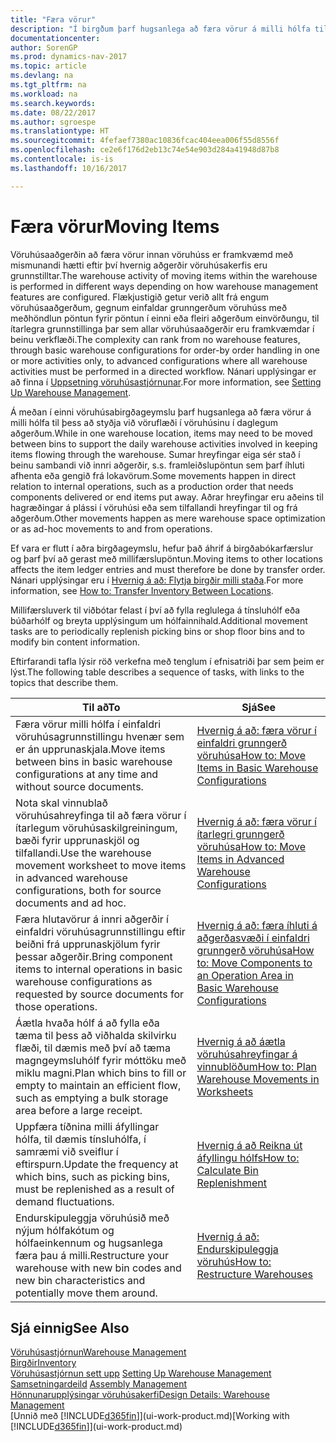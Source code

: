 ```yaml
---
title: "Færa vörur"
description: "Í birgðum þarf hugsanlega að færa vörur á milli hólfa til þess að styðja við flæði í vöruhúsinu í daglegum aðgerðum. Sumar hreyfingar eiga sér stað í beinu sambandi við innri aðgerðir, s.s. framleiðslupöntun sem þarf íhluti afhenta eða gengið frá lokavörum. Aðrar hreyfingar eru aðeins til hagræðingar á plássi í vöruhúsi eða sem tilfallandi hreyfingar til og frá aðgerðum."
documentationcenter: 
author: SorenGP
ms.prod: dynamics-nav-2017
ms.topic: article
ms.devlang: na
ms.tgt_pltfrm: na
ms.workload: na
ms.search.keywords: 
ms.date: 08/22/2017
ms.author: sgroespe
ms.translationtype: HT
ms.sourcegitcommit: 4fefaef7380ac10836fcac404eea006f55d8556f
ms.openlocfilehash: ce2e6f176d2eb13c74e54e903d284a41948d87b8
ms.contentlocale: is-is
ms.lasthandoff: 10/16/2017

---
```

# <a name="moving-items"></a><span data-ttu-id="00b87-105">Færa vörur</span><span class="sxs-lookup"><span data-stu-id="00b87-105">Moving Items</span></span>
<span data-ttu-id="00b87-106">Vöruhúsaaðgerðin að færa vörur innan vöruhúss er framkvæmd með mismunandi hætti eftir því hvernig aðgerðir vöruhúsakerfis eru grunnstilltar.</span><span class="sxs-lookup"><span data-stu-id="00b87-106">The warehouse activity of moving items within the warehouse is performed in different ways depending on how warehouse management features are configured.</span></span> <span data-ttu-id="00b87-107">Flækjustigið getur verið allt frá engum vöruhúsaaðgerðum, gegnum einfaldar grunngerðum vöruhúss með meðhöndlun pöntun fyrir pöntun í einni eða fleiri aðgerðum einvörðungu, til ítarlegra grunnstillinga þar sem allar vöruhúsaaðgerðir eru framkvæmdar í beinu verkflæði.</span><span class="sxs-lookup"><span data-stu-id="00b87-107">The complexity can rank from no warehouse features, through basic warehouse configurations for order-by order handling in one or more activities only, to advanced configurations where all warehouse activities must be performed in a directed workflow.</span></span> <span data-ttu-id="00b87-108">Nánari upplýsingar er að finna í [Uppsetning vöruhúsastjórnunar](warehouse-setup-warehouse.md).</span><span class="sxs-lookup"><span data-stu-id="00b87-108">For more information, see [Setting Up Warehouse Management](warehouse-setup-warehouse.md).</span></span>

<span data-ttu-id="00b87-109">Á meðan í einni vöruhúsabirgðageymslu þarf hugsanlega að færa vörur á milli hólfa til þess að styðja við vöruflæði í vöruhúsinu í daglegum aðgerðum.</span><span class="sxs-lookup"><span data-stu-id="00b87-109">While in one warehouse location, items may need to be moved between bins to support the daily warehouse activities involved in keeping items flowing through the warehouse.</span></span> <span data-ttu-id="00b87-110">Sumar hreyfingar eiga sér stað í beinu sambandi við innri aðgerðir, s.s. framleiðslupöntun sem þarf íhluti afhenta eða gengið frá lokavörum.</span><span class="sxs-lookup"><span data-stu-id="00b87-110">Some movements happen in direct relation to internal operations, such as a production order that needs components delivered or end items put away.</span></span> <span data-ttu-id="00b87-111">Aðrar hreyfingar eru aðeins til hagræðingar á plássi í vöruhúsi eða sem tilfallandi hreyfingar til og frá aðgerðum.</span><span class="sxs-lookup"><span data-stu-id="00b87-111">Other movements happen as mere warehouse space optimization or as ad-hoc movements to and from operations.</span></span>

<span data-ttu-id="00b87-112">Ef vara er flutt í aðra birgðageymslu, hefur það áhrif á birgðabókarfærslur og þarf því að gerast með millifærslupöntun.</span><span class="sxs-lookup"><span data-stu-id="00b87-112">Moving items to other locations affects the item ledger entries and must therefore be done by transfer order.</span></span> <span data-ttu-id="00b87-113">Nánari upplýsingar eru í [Hvernig á að: Flytja birgðir milli staða](inventory-how-transfer-between-locations.md).</span><span class="sxs-lookup"><span data-stu-id="00b87-113">For more information, see [How to: Transfer Inventory Between Locations](inventory-how-transfer-between-locations.md).</span></span>  

<span data-ttu-id="00b87-114">Millifærsluverk til viðbótar felast í því að fylla reglulega á tínsluhólf eða búðarhólf og breyta upplýsingum um hólfainnihald.</span><span class="sxs-lookup"><span data-stu-id="00b87-114">Additional movement tasks are to periodically replenish picking bins or shop floor bins and to modify bin content information.</span></span>  

 <span data-ttu-id="00b87-115">Eftirfarandi tafla lýsir röð verkefna með tenglum í efnisatriði þar sem þeim er lýst.</span><span class="sxs-lookup"><span data-stu-id="00b87-115">The following table describes a sequence of tasks, with links to the topics that describe them.</span></span>   

|<span data-ttu-id="00b87-116">**Til að**</span><span class="sxs-lookup"><span data-stu-id="00b87-116">**To**</span></span>|<span data-ttu-id="00b87-117">**Sjá**</span><span class="sxs-lookup"><span data-stu-id="00b87-117">**See**</span></span>|  
|------------|-------------|  
|<span data-ttu-id="00b87-118">Færa vörur milli hólfa í einfaldri vöruhúsagrunnstillingu hvenær sem er án upprunaskjala.</span><span class="sxs-lookup"><span data-stu-id="00b87-118">Move items between bins in basic warehouse configurations at any time and without source documents.</span></span>|[<span data-ttu-id="00b87-119">Hvernig á að: færa vörur í einfaldri grunngerð vöruhúsa</span><span class="sxs-lookup"><span data-stu-id="00b87-119">How to: Move Items in Basic Warehouse Configurations</span></span>](warehouse-how-to-move-items-ad-hoc-in-basic-warehousing.md)|
|<span data-ttu-id="00b87-120">Nota skal vinnublað vöruhúsahreyfinga til að færa vörur í ítarlegum vöruhúsaskilgreiningum, bæði fyrir upprunaskjöl og tilfallandi.</span><span class="sxs-lookup"><span data-stu-id="00b87-120">Use the warehouse movement worksheet to move items in advanced warehouse configurations, both for source documents and ad hoc.</span></span>|[<span data-ttu-id="00b87-121">Hvernig á að: færa vörur í ítarlegri grunngerð vöruhúsa</span><span class="sxs-lookup"><span data-stu-id="00b87-121">How to: Move Items in Advanced Warehouse Configurations</span></span>](warehouse-how-to-move-items-in-advanced-warehousing.md)|  
|<span data-ttu-id="00b87-122">Færa hlutavörur á innri aðgerðir í einfaldri vöruhúsagrunnstillingu eftir beiðni frá upprunaskjölum fyrir þessar aðgerðir.</span><span class="sxs-lookup"><span data-stu-id="00b87-122">Bring component items to internal operations in basic warehouse configurations as requested by source documents for those operations.</span></span>|[<span data-ttu-id="00b87-123">Hvernig á að: færa íhluti á aðgerðasvæði í einfaldri grunngerð vöruhúsa</span><span class="sxs-lookup"><span data-stu-id="00b87-123">How to: Move Components to an Operation Area in Basic Warehouse Configurations</span></span>](warehouse-how-to-move-components-to-an-operation-area-in-basic-warehousing.md)|
|<span data-ttu-id="00b87-124">Áætla hvaða hólf á að fylla eða tæma til þess að viðhalda skilvirku flæði, til dæmis með því að tæma magngeymsluhólf fyrir móttöku með miklu magni.</span><span class="sxs-lookup"><span data-stu-id="00b87-124">Plan which bins to fill or empty to maintain an efficient flow, such as emptying a bulk storage area before a large receipt.</span></span>|[<span data-ttu-id="00b87-125">Hvernig á að áætla vöruhúsahreyfingar á vinnublöðum</span><span class="sxs-lookup"><span data-stu-id="00b87-125">How to: Plan Warehouse Movements in Worksheets</span></span>](warehouse-how-to-plan-warehouse-movements-in-worksheets.md)|
|<span data-ttu-id="00b87-126">Uppfæra tíðnina milli áfyllingar hólfa, til dæmis tínsluhólfa, í samræmi við sveiflur í eftirspurn.</span><span class="sxs-lookup"><span data-stu-id="00b87-126">Update the frequency at which bins, such as picking bins, must be replenished as a result of demand fluctuations.</span></span>|[<span data-ttu-id="00b87-127">Hvernig á að Reikna út áfyllingu hólfs</span><span class="sxs-lookup"><span data-stu-id="00b87-127">How to: Calculate Bin Replenishment</span></span>](warehouse-how-to-calculate-bin-replenishment.md)|
|<span data-ttu-id="00b87-128">Endurskipuleggja vöruhúsið með nýjum hólfakótum og hólfaeinkennum og hugsanlega færa þau á milli.</span><span class="sxs-lookup"><span data-stu-id="00b87-128">Restructure your warehouse with new bin codes and new bin characteristics and potentially move them around.</span></span>|[<span data-ttu-id="00b87-129">Hvernig á að: Endurskipuleggja vöruhús</span><span class="sxs-lookup"><span data-stu-id="00b87-129">How to: Restructure Warehouses</span></span>](warehouse-how-to-restructure-warehouses.md)|  

## <a name="see-also"></a><span data-ttu-id="00b87-130">Sjá einnig</span><span class="sxs-lookup"><span data-stu-id="00b87-130">See Also</span></span>  
[<span data-ttu-id="00b87-131">Vöruhúsastjórnun</span><span class="sxs-lookup"><span data-stu-id="00b87-131">Warehouse Management</span></span>](warehouse-manage-warehouse.md)  
[<span data-ttu-id="00b87-132">Birgðir</span><span class="sxs-lookup"><span data-stu-id="00b87-132">Inventory</span></span>](inventory-manage-inventory.md)  
<span data-ttu-id="00b87-133">[Vöruhúsastjórnun sett upp](warehouse-setup-warehouse.md)   </span><span class="sxs-lookup"><span data-stu-id="00b87-133">[Setting Up Warehouse Management](warehouse-setup-warehouse.md)   </span></span>  
<span data-ttu-id="00b87-134">[Samsetningardeild](assembly-assemble-items.md)  </span><span class="sxs-lookup"><span data-stu-id="00b87-134">[Assembly Management](assembly-assemble-items.md)  </span></span>  
[<span data-ttu-id="00b87-135">Hönnunarupplýsingar vöruhúsakerfi</span><span class="sxs-lookup"><span data-stu-id="00b87-135">Design Details: Warehouse Management</span></span>](design-details-warehouse-management.md)  
<span data-ttu-id="00b87-136">[Unnið með [!INCLUDE[d365fin](includes/d365fin_md.md)]](ui-work-product.md)</span><span class="sxs-lookup"><span data-stu-id="00b87-136">[Working with [!INCLUDE[d365fin](includes/d365fin_md.md)]](ui-work-product.md)</span></span>

